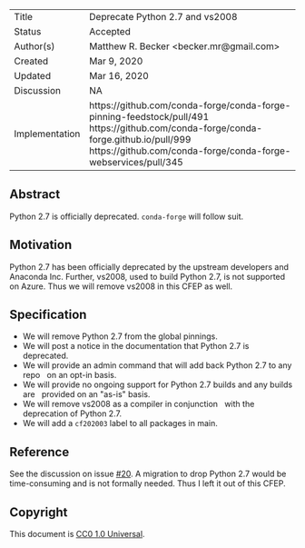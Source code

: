 <table>
<tr><td> Title </td><td> Deprecate Python 2.7 and vs2008 </td>
<tr><td> Status </td><td> Accepted </td></tr>
<tr><td> Author(s) </td><td> Matthew R. Becker &lt;becker.mr@gmail.com&gt;</td></tr>
<tr><td> Created </td><td> Mar 9, 2020</td></tr>
<tr><td> Updated </td><td> Mar 16, 2020</td></tr>
<tr><td> Discussion </td><td> NA </td></tr>
<tr><td> Implementation </td><td> https://github.com/conda-forge/conda-forge-pinning-feedstock/pull/491 </br> https://github.com/conda-forge/conda-forge.github.io/pull/999 </br> https://github.com/conda-forge/conda-forge-webservices/pull/345 </td></tr>
</table>

## Abstract

Python 2.7 is officially deprecated. `conda-forge` will follow suit.

## Motivation

Python 2.7 has been officially deprecated by the upstream developers and Anaconda Inc.
Further, vs2008, used to build Python 2.7, is not supported on Azure. Thus we will
remove vs2008 in this CFEP as well.

## Specification

- We will remove Python 2.7 from the global pinnings.
- We will post a notice in the documentation that Python 2.7 is deprecated.
- We will provide an admin command that will add back Python 2.7 to any repo
  on an opt-in basis.
- We will provide no ongoing support for Python 2.7 builds and any builds are
  provided on an "as-is" basis.
- We will remove vs2008 as a compiler in conjunction 
  with the deprecation of Python 2.7.
- We will add a `cf202003` label to all packages in main.

## Reference

See the discussion on issue [#20](https://github.com/conda-forge/cfep/issues/20).
A migration to drop Python 2.7 would be time-consuming and is not formally needed.
Thus I left it out of this CFEP.

## Copyright

This document is [CC0 1.0 Universal](https://creativecommons.org/publicdomain/zero/1.0/).
